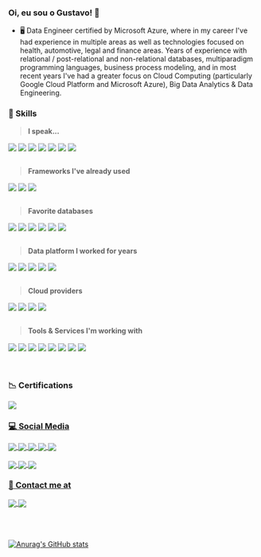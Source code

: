 ### Oi, eu sou o Gustavo! 👋

- 🖥️ Data Engineer certified by Microsoft Azure, where in my career I've had experience in multiple areas as well as technologies focused on health, automotive, legal and finance areas. Years of experience with relational / post-relational and non-relational databases, multiparadigm programming languages, business process modeling, and in most recent years I've had a greater focus on Cloud Computing (particularly Google Cloud Platform and Microsoft Azure), Big Data Analytics & Data Engineering.

### 🚀 Skills  

> **I speak...** 

<div style="display: inline_block"> 
      <img align="center" src="https://img.shields.io/badge/Python-14354C?style=for-the-badge&logo=python&logoColor=white">
      <img align="center" src="https://img.shields.io/badge/Rust-000000?style=for-the-badge&logo=rust&logoColor=white">
      <!-- <img align="center" src="https://img.shields.io/badge/JavaScript-F7DF1E?style=for-the-badge&logo=javascript&logoColor=black"> -->
      <img align="center" src="https://img.shields.io/badge/Markdown-000000?style=for-the-badge&logo=markdown&logoColor=white">
      <img align="center" src="https://img.shields.io/badge/C-00599C?style=for-the-badge&logo=c&logoColor=white">
      <img align="center" src="https://img.shields.io/badge/C%2B%2B-00599C?style=for-the-badge&logo=c%2B%2B&logoColor=white">
      <img align="center" src="https://img.shields.io/badge/Java-ED8B00?style=for-the-badge&logo=java&logoColor=white">
      <img align="center" src="https://img.shields.io/badge/Go-00ADD8?style=for-the-badge&logo=go&logoColor=white"> 
      <br>
      <br>
</div>

> **Frameworks I've already used**
<div style="display:inline_block">
      <!--<img align="center" src="https://img.shields.io/badge/Node.js-43853D?style=for-the-badge&logo=node.js&logoColor=white">
      <img align="center" src="https://img.shields.io/badge/Angular-DD0031?style=for-the-badge&logo=angular&logoColor=white">
      <img align="center" src="https://img.shields.io/badge/Ionic-3880FF?style=for-the-badge&logo=ionic&logoColor=white"> -->
      <img align="center" src="https://img.shields.io/badge/Django-092E20?style=for-the-badge&logo=django&logoColor=white">
      <img align="center" src="https://img.shields.io/badge/Spring-6DB33F?style=for-the-badge&logo=spring&logoColor=white"> 
      <img align="center" src="https://img.shields.io/badge/Hibernate-59666C?style=for-the-badge&logo=Hibernate&logoColor=white"> 
      <br>
      <br>
</div>

> **Favorite databases**
<div style="display:inline_block">      
      <img align="center" src="https://img.shields.io/badge/redis-%23DD0031.svg?&style=for-the-badge&logo=redis&logoColor=white">      
      <img align="center" src="https://img.shields.io/badge/MySQL-005C84?style=for-the-badge&logo=mysql&logoColor=white">
      <img align="center" src="https://img.shields.io/badge/Firebase-039BE5?style=for-the-badge&logo=Firebase&logoColor=white">      
      <img align="center" src="https://img.shields.io/badge/Oracle-F80000?style=for-the-badge&logo=Oracle&logoColor=white">
      <img align="center" src="https://img.shields.io/badge/PostgreSQL-316192?style=for-the-badge&logo=postgresql&logoColor=white">
      <img align="center" src="https://img.shields.io/badge/Microsoft%20SQL%20Server-CC2927?style=for-the-badge&logo=microsoft%20sql%20server&logoColor=white"> 
      <br>
      <br>
</div>

> **Data platform I worked for years**

<div style="display:inline_block">
      <!-- InterSystems badges made by Victor Goulart - http://www.victorgoulart.com/ -->
      <img align="center" src="https://svgshare.com/i/hQ1.svg">
      <img align="center" src="https://svgshare.com/i/hMY.svg">
      <img align="center" src="https://svgshare.com/i/hNG.svg">
      <img align="center" src="https://svgshare.com/i/hP6.svg">
      <img align="center" src="https://svgshare.com/i/hQ0.svg">
      <br>
      <br>
</div>

> **Cloud providers**
      
<div style="display:inline_block">
      <img align="center" src="https://img.shields.io/badge/Google_Cloud-4285F4?style=for-the-badge&logo=google-cloud&logoColor=white">
      <img align="center" src="https://img.shields.io/badge/microsoft%20azure-0089D6?style=for-the-badge&logo=microsoft-azure&logoColor=white">
      <img align="center" src="https://img.shields.io/badge/Amazon_AWS-232F3E?style=for-the-badge&logo=amazon-aws&logoColor=white">  
      <img align="center" src="https://img.shields.io/badge/IBM%20Cloud-1261FE?style=for-the-badge&logo=IBM%20Cloud&logoColor=white"> 
      <br>
      <br>
</div>

> **Tools & Services I'm working with**

<div style="display:inline_block">
      <img align="center" src="https://img.shields.io/badge/Airflow-017CEE?style=for-the-badge&logo=Apache%20Airflow&logoColor=white"> 
      <!-- Astronomer badge made by Victor Goulart - http://www.victorgoulart.com/ -->
      <img align="center" src="https://svgshare.com/i/qmh.svg">
      <!-- <img align="center" src="https://svgshare.com/i/quJ.svg"> -->
      <img align="center" src="https://img.shields.io/badge/docker-%230db7ed.svg?style=for-the-badge&logo=docker&logoColor=white">
      <img align="center" src="https://img.shields.io/badge/kubernetes-%23326ce5.svg?style=for-the-badge&logo=kubernetes&logoColor=white">
      <img align="center" src="https://img.shields.io/badge/terraform-%235835CC.svg?style=for-the-badge&logo=terraform&logoColor=white">
      <img align="center" src="https://img.shields.io/badge/Red%20Hat-EE0000?style=for-the-badge&logo=redhat&logoColor=white">
      <img align="center" src="https://img.shields.io/badge/GIT-E44C30?style=for-the-badge&logo=git&logoColor=white">
      <img align="center" src="https://img.shields.io/badge/TensorFlow-FF6F00?style=for-the-badge&logo=tensorflow&logoColor=white">
          
</div>
<br><br>

### 📉 Certifications
<div style="display: inline_block">     
     <a href="#"> <img align="center" src="https://i.imgur.com/mlg5mjk.png">
 </div>

### 💻 Social Media
<div style="display: inline_block">     
     <a href="https://www.linkedin.com/in/gustavribeiro/"> <img align="center" src="https://img.shields.io/badge/LinkedIn-0077B5?style=for-the-badge&logo=linkedin&logoColor=white">
     <a href="https://stackoverflow.com/users/16722484/gustavo-ribeiro"> <img align="center" src="https://img.shields.io/badge/Stack_Overflow-FE7A16?style=for-the-badge&logo=stack-overflow&logoColor=white">
      <a href="https://www.hackerrank.com/gustavribeirods"> <img align="center" src="https://img.shields.io/badge/-Hackerrank-2EC866?style=for-the-badge&logo=HackerRank&logoColor=white">
     <a href="https://www.instagram.com/gustavribeiro/"> <img align="center" src="https://img.shields.io/badge/Instagram-E4405F?style=for-the-badge&logo=instagram&logoColor=white">   
     <a href="https://medium.com/@ribeirogustavo"> <img align="center" src="https://img.shields.io/badge/Medium-12100E?style=for-the-badge&logo=medium&logoColor=white">
 </div>
 
 <div style="display:inline_block">
      <br>      
      <a href="https://music.apple.com/profile/gustavribeiro"><img align="center" src="https://img.shields.io/badge/apple%20music-F34E68?style=for-the-badge&logo=apple%20music&logoColor=white">
      <a href="https://open.spotify.com/user/0mbt650t2c8rfatf8p9a7vqrz?si=cO9U7QtlR4i8MGcyKE5jnQ"><img align="center" src="https://img.shields.io/badge/Spotify-1ED760?&style=for-the-badge&logo=spotify&logoColor=white">
      <a href="https://www.last.fm/pt/user/gustavo_ribeiro"><img align="center" src="https://img.shields.io/badge/last.fm-D51007?style=for-the-badge&logo=last.fm&logoColor=white"> 
</div>
           
### 📱 Contact me at
<div style="display: inline_block">     
     <a href="mailto:gustavribeirods@gmail.com"> <img align="center" src="https://img.shields.io/badge/Gmail-D14836?style=for-the-badge&logo=gmail&logoColor=white">
     <a href="https://wa.me/message/RVPFLMG4RYSTO1"> <img align="center" src="https://img.shields.io/badge/WhatsApp-25D366?style=for-the-badge&logo=whatsapp&logoColor=white">
</div>
<br>
<br>
<br>
           
![Anurag's GitHub stats](https://github-readme-stats.vercel.app/api?username=gustavribeirods&show_icons=true&bg_color=#a6e3fb)

